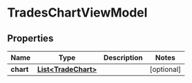 
# TradesChartViewModel

## Properties
Name | Type | Description | Notes
------------ | ------------- | ------------- | -------------
**chart** | [**List&lt;TradeChart&gt;**](TradeChart.md) |  |  [optional]



